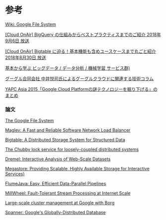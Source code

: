 

# 参考

[Wiki: Google File System](https://ja.wikipedia.org/wiki/Google_File_System)

[[Cloud OnAir] BigQuery の仕組みからベストプラクティスまでのご紹介 2018年9月6日 放送](https://www.slideshare.net/GoogleCloudPlatformJP/cloud-onair-bigquery-201896-113180907)

[[Cloud OnAir] Bigtable に迫る！基本機能も含めユースケースまで丸ごと紹介 2018年8月30日 放送](https://www.slideshare.net/GoogleCloudPlatformJP/cloud-onair-bigtable-2018830)

[基本から学ぶ ビッグデータ / データ分析 / 機械学習 サービス群)](https://www.slideshare.net/GoogleCloudPlatformJP/ss-82505511)

[グーグル合同会社 中井悦司氏によるグーグルクラウドに関連する技術コラム](https://www.school.ctc-g.co.jp/columns/nakai2/)

[YAPC Asia 2015「Google Cloud Platformの謎テクノロジーを掘り下げる」のまとめ](https://qiita.com/kazunori279/items/3ce0ba40e83c8cc6e580)

### 論文

[The Google File System](https://ai.google/research/pubs/pub51)

[Maglev: A Fast and Reliable Software Network Load Balancer](https://ai.google/research/pubs/pub44824)

[Bigtable: A Distributed Storage System for Structured Data](https://ai.google/research/pubs/pub27898)

[The Chubby lock service for loosely-coupled distributed systems](https://ai.google/research/pubs/pub27897)

[Dremel: Interactive Analysis of Web-Scale Datasets](https://ai.google/research/pubs/pub36632)

[Megastore: Providing Scalable, Highly Available Storage for Interactive Services)](https://ai.google/research/pubs/pub36971)

[FlumeJava: Easy, Efficient Data-Parallel Pipelines](https://ai.google/research/pubs/pub35650)

[MillWheel: Fault-Tolerant Stream Processing at Internet Scale](https://ai.google/research/pubs/pub41378)

[Large-scale cluster management at Google with Borg](https://ai.google/research/pubs/pub43438)

[Spanner: Google's Globally-Distributed Database](https://ai.google/research/pubs/pub39966)
